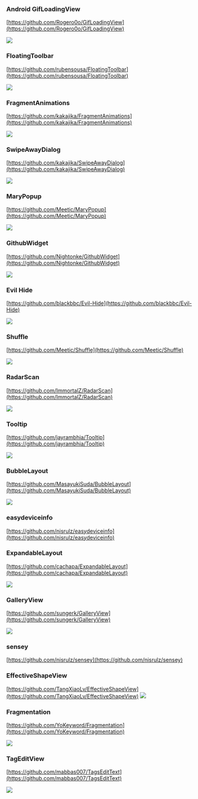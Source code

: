 

### Android GifLoadingView ###


[https://github.com/Rogero0o/GifLoadingView](https://github.com/Rogero0o/GifLoadingView)

![](https://camo.githubusercontent.com/f9bbba0797b820f7b62cda1b7d01bebd6756fdcd/687474703a2f2f7777332e73696e61696d672e636e2f736d616c6c2f61363935616364656777316633646579746236343867323034733034787771652e676966)

### FloatingToolbar ###

[https://github.com/rubensousa/FloatingToolbar](https://github.com/rubensousa/FloatingToolbar)

![](https://github.com/rubensousa/FloatingToolbar/raw/master/screenshots/demo.gif)

### FragmentAnimations ###

[https://github.com/kakajika/FragmentAnimations](https://github.com/kakajika/FragmentAnimations)

![](https://raw.githubusercontent.com/wiki/kakajika/FragmentAnimations/images/move.gif)


### SwipeAwayDialog ###

[https://github.com/kakajika/SwipeAwayDialog](https://github.com/kakajika/SwipeAwayDialog)

![](https://raw.githubusercontent.com/wiki/kakajika/SwipeAwayDialog/images/octocats.gif)


### MaryPopup ###

[https://github.com/Meetic/MaryPopup](https://github.com/Meetic/MaryPopup)

![](https://github.com/Meetic/MaryPopup/raw/master/media/center.gif)

### GithubWidget ###


[https://github.com/Nightonke/GithubWidget](https://github.com/Nightonke/GithubWidget)

![](https://github.com/Nightonke/GithubWidget/raw/master/Pic/style_3.png?raw=true)

### Evil Hide ###

[https://github.com/blackbbc/Evil-Hide](https://github.com/blackbbc/Evil-Hide)

![](https://github.com/blackbbc/Evil-Hide/raw/master/demo.gif)

### Shuffle ###

[https://github.com/Meetic/Shuffle](https://github.com/Meetic/Shuffle)

![](https://github.com/Meetic/Shuffle/raw/master/media/inline.gif)


### RadarScan ###

[https://github.com/ImmortalZ/RadarScan](https://github.com/ImmortalZ/RadarScan)

![](https://camo.githubusercontent.com/2f6c44577df8f8e11cf0e6c11d258abc1ece6960/687474703a2f2f696d672e626c6f672e6373646e2e6e65742f3230313630353035303031383034373633)


### Tooltip ###


[https://github.com/jayrambhia/Tooltip](https://github.com/jayrambhia/Tooltip)

![](https://raw.githubusercontent.com/jayrambhia/Tooltip/master/art/demo.gif)

### BubbleLayout ###

[https://github.com/MasayukiSuda/BubbleLayout](https://github.com/MasayukiSuda/BubbleLayout)

![](https://github.com/MasayukiSuda/BubbleLayout/raw/master/art/all.gif)



### easydeviceinfo ###

[https://github.com/nisrulz/easydeviceinfo](https://github.com/nisrulz/easydeviceinfo)

### ExpandableLayout ###
[https://github.com/cachapa/ExpandableLayout](https://github.com/cachapa/ExpandableLayout)

![](https://github.com/cachapa/ExpandableLayout/raw/master/images/expandable_fill.gif)

### GalleryView ###

[https://github.com/sungerk/GalleryView](https://github.com/sungerk/GalleryView)

![](https://camo.githubusercontent.com/806b11cf4dcdd87db1fe606081bf6a20c3b5dfb1/687474703a2f2f696d672e796f75747562652e636f6d2f76692f7a494c676f616879666a772f302e6a7067)

### sensey ###

[https://github.com/nisrulz/sensey](https://github.com/nisrulz/sensey)


### EffectiveShapeView ###

[https://github.com/TangXiaoLv/EffectiveShapeView](https://github.com/TangXiaoLv/EffectiveShapeView)
![](https://raw.githubusercontent.com/TangXiaoLv/EffectiveShapeView/master/png/first.jpg)



### Fragmentation ###


[https://github.com/YoKeyword/Fragmentation](https://github.com/YoKeyword/Fragmentation)

![](https://github.com/YoKeyword/Fragmentation/raw/master/gif/demo.gif)



### TagEditView ###

[https://github.com/mabbas007/TagsEditText](https://github.com/mabbas007/TagsEditText)

![](https://camo.githubusercontent.com/3a26ca3308d07d4040d9b6bea3dd65b0cc605516/687474703a2f2f692e696d6775722e636f6d2f5a4a596c734e4c2e706e673f33)



